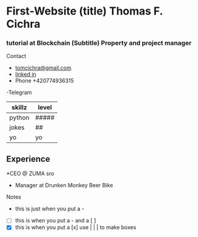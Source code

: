 # First-Website (title) Thomas F. Cichra
### tutorial at Blockchain (Subtitle) Property and project manager
Contact
- [tomcichra@gmail.com](mailto:tomcichra@gmail.com)
- [linked in](https://www.linkedin.com/in/tom-frank-a7080412b/0)
- Phone +420774936315 

-Telegram 



|skillz   | level |
|----- | ----- |
|python | ##### |
|jokes | ## |
|yo | yo |

## Experience
*CEO @ ZUMA sro
* Manager at Drunken Monkey Beer Bike

Notes
- this is just when you put a -
- [ ] this is when you put a - and a [ ]
- [x] this is when you put a [x]
use | | | to make boxes
